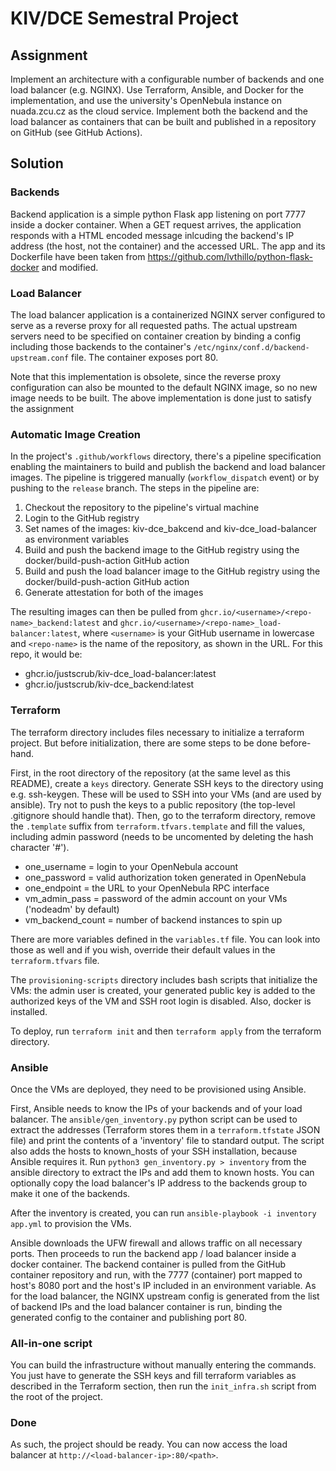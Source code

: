 # KIV/DCE Semestral Project

## Assignment

Implement an architecture with a configurable number of backends and one load balancer (e.g. NGINX). Use Terraform, Ansible, and Docker for the implementation, and use the university's OpenNebula instance on nuada.zcu.cz as the cloud service. Implement both the backend and the load balancer as containers that can be built and published in a repository on GitHub (see GitHub Actions).

## Solution

### Backends

Backend application is a simple python Flask app listening on port 7777 inside a docker container. When a GET request arrives, the application responds with a HTML encoded message inlcuding the backend's IP address (the host, not the container) and the accessed URL. The app and its Dockerfile have been taken from https://github.com/lvthillo/python-flask-docker and modified.

### Load Balancer

The load balancer application is a containerized NGINX server configured to serve as a reverse proxy for all requested paths. The actual upstream servers need to be specified on container creation by binding a config including those backends to the container's `/etc/nginx/conf.d/backend-upstream.conf` file. The container exposes port 80.

Note that this implementation is obsolete, since the reverse proxy configuration can also be mounted to the default NGINX image, so no new image needs to be built. The above implementation is done just to satisfy the assignment

### Automatic Image Creation

In the project's `.github/workflows` directory, there's a pipeline specification enabling the maintainers to build and publish the backend and load balancer images. The pipeline is triggered manually (`workflow_dispatch` event) or by pushing to the `release` branch. The steps in the pipeline are:

1. Checkout the repository to the pipeline's virtual machine
1. Login to the GitHub registry
1. Set names of the images: kiv-dce_bakcend and kiv-dce_load-balancer as environment variables
1. Build and push the backend image to the GitHub registry using the docker/build-push-action GitHub action
1. Build and push the load balancer image to the GitHub registry using the docker/build-push-action GitHub action
1. Generate attestation for both of the images

The resulting images can then be pulled from `ghcr.io/<username>/<repo-name>_backend:latest` and  `ghcr.io/<username>/<repo-name>_load-balancer:latest`, where `<username>` is your GitHub username in lowercase and `<repo-name>` is the name of the repository, as shown in the URL. For this repo, it would be:

- ghcr.io/justscrub/kiv-dce_load-balancer:latest
- ghcr.io/justscrub/kiv-dce_backend:latest

### Terraform

The terraform directory includes files necessary to initialize a terraform project. But before initialization, there are some steps to be done before-hand. 

First, in the root directory of the repository (at the same level as this README), create a `keys` directory. Generate SSH keys to the directory using e.g. ssh-keygen. These will be used to SSH into your VMs (and are used by ansible). Try not to push the keys to a public repository (the top-level .gitignore should handle that). Then, go to the terraform directory, remove the `.template` suffix from `terraform.tfvars.template` and fill the values, including admin password (needs to be uncomented by deleting the hash character '#'). 
- one_username = login to your OpenNebula account
- one_password = valid authorization token generated in OpenNebula
- one_endpoint = the URL to your OpenNebula RPC interface
- vm_admin_pass = password of the admin account on your VMs ('nodeadm' by default)
- vm_backend_count = number of backend instances to spin up

There are more variables defined in the `variables.tf` file. You can look into those as well and if you wish, override their default values in the `terraform.tfvars` file.

The `provisioning-scripts` directory includes bash scripts that initialize the VMs: the admin user is created, your generated public key is added to the authorized keys of the VM and SSH root login is disabled. Also, docker is installed.

To deploy, run `terraform init` and then `terraform apply` from the terraform directory.

### Ansible

Once the VMs are deployed, they need to be provisioned using Ansible. 

First, Ansible needs to know the IPs of your backends and of your load balancer. The `ansible/gen_inventory.py` python script can be used to extract the addresses (Terraform stores them in a `terraform.tfstate` JSON file) and print the contents of a 'inventory' file to standard output. The script also adds the hosts to known_hosts of your SSH installation, because Ansible requires it. Run `python3 gen_inventory.py > inventory` from the ansible directory to extract the IPs and add them to known hosts. You can optionally copy the load balancer's IP address to the backends group to make it one of the backends.

After the inventory is created, you can run `ansible-playbook -i inventory app.yml` to provision the VMs.

Ansible downloads the UFW firewall and allows traffic on all necessary ports. Then proceeds to run the backend app / load balancer inside a docker container. The backend container is pulled from the GitHub container repository and run, with the 7777 (container) port mapped to host's 8080 port and the host's IP included in an environment variable. As for the load balancer, the NGINX upstream config is generated from the list of backend IPs and the load balancer container is run, binding the generated config to the container and publishing port 80.

### All-in-one script

You can build the infrastructure without manually entering the commands. You just have to generate the SSH keys and fill terraform variables as described in the Terraform section, then run the `init_infra.sh` script from the root of the project.

### Done

As such, the project should be ready. You can now access the load balancer at `http://<load-balancer-ip>:80/<path>`. 